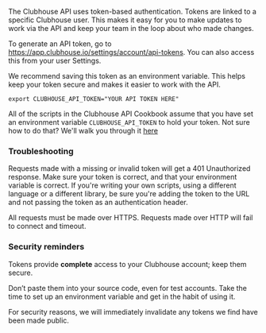 The Clubhouse API uses token-based authentication. Tokens are linked to a specific Clubhouse user. This makes it easy for you to make updates to work via the API and keep your team in the loop about who made changes.

To generate an API token, go to https://app.clubhouse.io/settings/account/api-tokens. You can also access this from your user Settings.

We recommend saving this token as an environment variable. This helps keep your token secure and makes it easier to work with the API. 

`export CLUBHOUSE_API_TOKEN="YOUR API TOKEN HERE"`

All of the scripts in the Clubhouse API Cookbook assume that you have set an environment variable `CLUBHOUSE_API_TOKEN` to hold your token.
Not sure how to do that? We'll walk you through it [here](link)

### Troubleshooting
Requests made with a missing or invalid token will get a 401 Unauthorized response. Make sure your token is correct, and that your environment variable is correct.
If you're writing your own scripts, using a different language or a different library, be sure you're adding the token to the URL and not passing the token as an authentication header.
 
All requests must be made over HTTPS. Requests made over HTTP will fail to connect and timeout. 

### Security reminders
Tokens provide **complete** access to your Clubhouse account; keep them secure. 

Don’t paste them into your source code, even for test accounts. Take the time to set up an environment variable and get in the habit of using it. 

For security reasons, we will immediately invalidate any tokens we find have been made public.